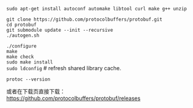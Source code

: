 
`sudo apt-get install autoconf automake libtool curl make g++ unzip`  

`git clone https://github.com/protocolbuffers/protobuf.git`  
`cd protobuf`  
`git submodule update --init --recursive`  
`./autogen.sh`  

`./configure`  
`make`  
`make check`  
`sudo make install`  
`sudo ldconfig` # refresh shared library cache.  

`protoc --version`  




或者在下载页直接下载：  
https://github.com/protocolbuffers/protobuf/releases

